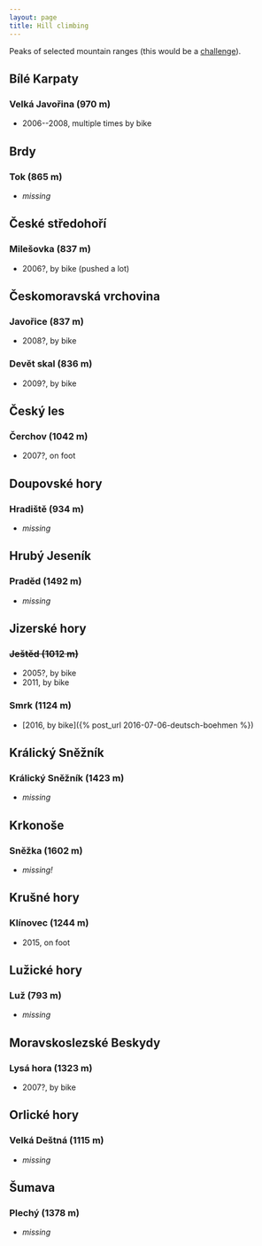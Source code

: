 ```yaml
---
layout: page
title: Hill climbing
---
```


Peaks of selected mountain ranges (this would be a [challenge][1]).

[1]: https://cs.wikipedia.org/wiki/Seznam_geomorfologick%C3%BDch_celk%C5%AF_v_%C4%8Cesku




## Bílé Karpaty

### Velká Javořina (970 m)
  * 2006--2008, multiple times by bike


## Brdy

### Tok (865 m)
  * _missing_

## České středohoří

### Milešovka (837 m)
  * 2006?, by bike (pushed a lot)


## Českomoravská vrchovina

### Javořice (837 m)
  * 2008?, by bike

### Devět skal (836 m)
  * 2009?, by bike


## Český les

### Čerchov (1042 m)
  * 2007?, on foot


## Doupovské hory

### Hradiště (934 m)
  * _missing_


## Hrubý Jeseník

### Praděd (1492 m)
  * _missing_


## Jizerské hory

### <del>Ještěd (1012 m)</del>
  * 2005?, by bike
  * 2011, by bike

### Smrk (1124 m)
  * [2016, by bike]({% post_url 2016-07-06-deutsch-boehmen %})

## Králický Sněžník

### Králický Sněžník (1423 m)
  * _missing_


## Krkonoše

### Sněžka (1602 m)
  * _missing!_


## Krušné hory

### Klínovec (1244 m)
  * 2015, on foot


## Lužické hory

### Luž (793 m)
  * _missing_


## Moravskoslezské Beskydy

### Lysá hora (1323 m)
  * 2007?, by bike


## Orlické hory

### Velká Deštná (1115 m)
  * _missing_


## Šumava

### Plechý (1378 m)
  * _missing_



